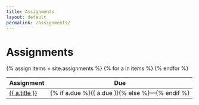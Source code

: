 ```yaml
---
title: Assignments
layout: default
permalink: /assignments/
---
```

# Assignments
<table>
  <thead><tr><th>Assignment</th><th>Due</th></tr></thead>
  <tbody>
  {% assign items = site.assignments %}
  {% for a in items %}
    <tr>
      <td><a href="{{ a.url | relative_url }}">{{ a.title }}</a></td>
      <td>{% if a.due %}{{ a.due }}{% else %}&mdash;{% endif %}</td>
    </tr>
  {% endfor %}
  </tbody>
</table>